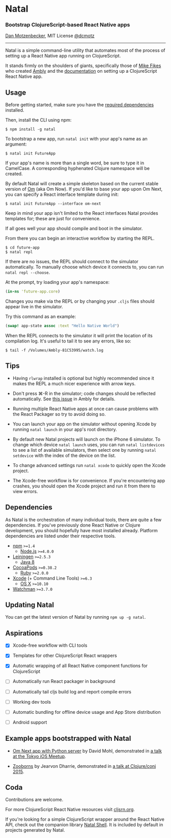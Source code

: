 # Natal
### Bootstrap ClojureScript-based React Native apps
[Dan Motzenbecker](http://oxism.com), MIT License
[@dcmotz](https://twitter.com/dcmotz)

---

Natal is a simple command-line utility that automates most of the process of
setting up a React Native app running on ClojureScript.

It stands firmly on the shoulders of giants, specifically those of
[Mike Fikes](http://blog.fikesfarm.com) who created
[Ambly](https://github.com/omcljs/ambly) and the
[documentation](http://cljsrn.org/ambly.html)
on setting up a ClojureScript React Native app.


## Usage

Before getting started, make sure you have the
[required dependencies](#dependencies) installed.

Then, install the CLI using npm:

```
$ npm install -g natal
```

To bootstrap a new app, run `natal init` with your app's name as an argument:

```
$ natal init FutureApp
```

If your app's name is more than a single word, be sure to type it in CamelCase.
A corresponding hyphenated Clojure namespace will be created.

By default Natal will create a simple skeleton based on the current stable
version of [Om](http://omcljs.org) (aka Om Now). If you'd like to base your app
upon Om Next, you can specify a React interface template during init:

```
$ natal init FutureApp --interface om-next
```

Keep in mind your app isn't limited to the React interfaces Natal provides
templates for; these are just for convenience.

If all goes well your app should compile and boot in the simulator.

From there you can begin an interactive workflow by starting the REPL.

```
$ cd future-app
$ natal repl
```

If there are no issues, the REPL should connect to the simulator automatically.
To manually choose which device it connects to, you can run `natal repl --choose`.

At the prompt, try loading your app's namespace:

```clojure
(in-ns 'future-app.core)
```

Changes you make via the REPL or by changing your `.cljs` files should appear live
in the simulator.

Try this command as an example:

```clojure
(swap! app-state assoc :text "Hello Native World")
```

When the REPL connects to the simulator it will print the location of its
compilation log. It's useful to tail it to see any errors, like so:

```
$ tail -f /Volumes/Ambly-81C53995/watch.log
```


## Tips
- Having `rlwrap` installed is optional but highly recommended since it makes
the REPL a much nicer experience with arrow keys.

- Don't press ⌘-R in the simulator; code changes should be reflected automatically.
See [this issue](https://github.com/omcljs/ambly/issues/97) in Ambly for details.

- Running multiple React Native apps at once can cause problems with the React
Packager so try to avoid doing so.

- You can launch your app on the simulator without opening Xcode by running
`natal launch` in your app's root directory.

- By default new Natal projects will launch on the iPhone 6 simulator. To change
which device `natal launch` uses, you can run `natal listdevices` to see a list
of available simulators, then select one by running `natal setdevice` with the
index of the device on the list.

- To change advanced settings run `natal xcode` to quickly open the Xcode project.

- The Xcode-free workflow is for convenience. If you're encountering app crashes,
you should open the Xcode project and run it from there to view errors.


## Dependencies
As Natal is the orchestration of many individual tools, there are quite a few dependencies.
If you've previously done React Native or Clojure development, you should hopefully
have most installed already. Platform dependencies are listed under their respective
tools.

- [npm](https://www.npmjs.com) `>=1.4`
    - [Node.js](https://nodejs.org) `>=4.0.0`
- [Leiningen](http://leiningen.org) `>=2.5.3`
    - [Java 8](http://www.oracle.com/technetwork/java/javase/downloads/index.html)
- [CocoaPods](https://cocoapods.org) `>=0.38.2`
    - [Ruby](https://www.ruby-lang.org) `>=2.0.0`
- [Xcode](https://developer.apple.com/xcode) (+ Command Line Tools) `>=6.3`
    - [OS X](http://www.apple.com/osx) `>=10.10`
- [Watchman](https://facebook.github.io/watchman) `>=3.7.0`


## Updating Natal
You can get the latest version of Natal by running `npm up -g natal`.


## Aspirations
- [x] Xcode-free workflow with CLI tools
- [x] Templates for other ClojureScript React wrappers
- [x] Automatic wrapping of all React Native component functions for ClojureScript
- [ ] Automatically run React packager in background
- [ ] Automatically tail cljs build log and report compile errors
- [ ] Working dev tools
- [ ] Automatic bundling for offline device usage and App Store distribution
- [ ] Android support


## Example apps bootstrapped with Natal
- [Om Next app with Python server](https://github.com/dvcrn/om-react-native-demo)
  by David Mohl, demonstrated in
  [a talk at the Tokyo iOS Meetup](https://www.youtube.com/watch?v=oJ8t8Hc9XaE).

- [Zooborns](https://github.com/iamjarvo/zooborns)
  by Jearvon Dharrie, demonstrated in
  [a talk at Clojure/conj 2015](https://www.youtube.com/watch?v=GDA-g6Ca_dQ).


## Coda
Contributions are welcome.

For more ClojureScript React Native resources visit [cljsrn.org](http://cljsrn.org).

If you're looking for a simple ClojureScript wrapper around the React Native API,
check out the companion library [Natal Shell](https://github.com/dmotz/natal-shell).
It is included by default in projects generated by Natal.
